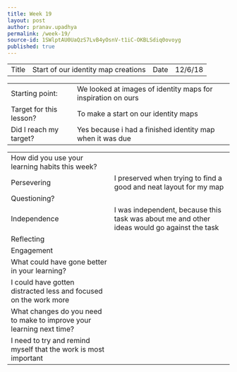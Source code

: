 ```yaml
---
title: Week 19
layout: post
author: pranav.upadhya
permalink: /week-19/
source-id: 1SWlptAU0UaQzS7LvB4yOsnV-t1iC-OKBLSdiq0ovoyg
published: true
---
```

<table>
  <tr>
    <td>Title</td>
    <td>Start of our identity map creations</td>
    <td>Date</td>
    <td>12/6/18</td>
  </tr>
</table>


<table>
  <tr>
    <td>Starting point:</td>
    <td>We looked at images of identity maps for inspiration on ours</td>
  </tr>
  <tr>
    <td>Target for this lesson?</td>
    <td>To make a start on our identity maps</td>
  </tr>
  <tr>
    <td>Did I reach my target? </td>
    <td>Yes because i had a finished identity map when it was due</td>
  </tr>
</table>


<table>
  <tr>
    <td>How did you use your learning habits this week?</td>
    <td></td>
  </tr>
  <tr>
    <td>Persevering</td>
    <td>I preserved when trying to find a good and neat layout for my map</td>
  </tr>
  <tr>
    <td>Questioning?</td>
    <td></td>
  </tr>
  <tr>
    <td>Independence</td>
    <td>I was independent, because this task was about me and other ideas would go against the task</td>
  </tr>
  <tr>
    <td>Reflecting</td>
    <td></td>
  </tr>
  <tr>
    <td>Engagement</td>
    <td></td>
  </tr>
  <tr>
    <td>What could have gone better in your learning?</td>
    <td></td>
  </tr>
  <tr>
    <td>I could have gotten distracted less and focused on the work more</td>
    <td></td>
  </tr>
  <tr>
    <td>What changes do you need to make to improve your learning next time?</td>
    <td></td>
  </tr>
  <tr>
    <td>I need to try and remind myself that the work is most important</td>
    <td></td>
  </tr>
</table>


